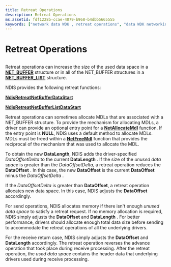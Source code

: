 ```yaml
---
title: Retreat Operations
description: Retreat Operations
ms.assetid: fdf1228b-ccae-4079-b968-b4dbb5665555
keywords: ["network data WDK , retreat operations", "data WDK networking , retreat operations", "packets WDK networking , retreat operations", "retreat operations WDK networking", "sending data WDK networking", "receiving data WDK networking", "allocating MDLs"]
---
```


# Retreat Operations


## <a href="" id="ddk-retreat-operations-ng"></a>


Retreat operations can increase the size of the used data space in a [**NET\_BUFFER**](https://msdn.microsoft.com/library/windows/hardware/ff568376) structure or in all of the NET\_BUFFER structures in a [**NET\_BUFFER\_LIST**](https://msdn.microsoft.com/library/windows/hardware/ff568388) structure.

NDIS provides the following retreat functions:

[**NdisRetreatNetBufferDataStart**](https://msdn.microsoft.com/library/windows/hardware/ff564527)

[**NdisRetreatNetBufferListDataStart**](https://msdn.microsoft.com/library/windows/hardware/ff564529)

Retreat operations can sometimes allocate MDLs that are associated with a NET\_BUFFER structure. To provide the mechanism for allocating MDLs, a driver can provide an optional entry point for a [**NetAllocateMdl**](https://msdn.microsoft.com/library/windows/hardware/ff568326) function. If the entry point is **NULL**, NDIS uses a default method to allocate MDLs. MDLs must be freed within a [**NetFreeMdl**](https://msdn.microsoft.com/library/windows/hardware/ff568348) function that provides the reciprocal of the mechanism that was used to allocate the MDL.

To obtain the new **DataLength**, NDIS adds the driver-specified *DataOffsetDelta* to the current **DataLength** . If the size of the *unused data space* is greater than the *DataOffsetDelta*, a retreat operation reduces the **DataOffset** . In this case, the new **DataOffset** is the current **DataOffset** minus the *DataOffsetDelta* .

If the *DataOffsetDelta* is greater than **DataOffset**, a retreat operation allocates new data space. In this case, NDIS adjusts the **DataOffset** accordingly.

For send operations, NDIS allocates memory if there isn't enough *unused data space* to satisfy a retreat request. If no memory allocation is required, NDIS simply adjusts the **DataOffset** and **DataLength** . For better performance, drivers should allocate enough total data size before sending to accommodate the retreat operations of all the underlying drivers.

For the receive return case, NDIS simply adjusts the **DataOffset** and **DataLength** accordingly. The retreat operation reverses the advance operation that took place during receive processing. After the retreat operation, the *used data space* contains the header data that underlying drivers used during receive processing.

 

 





